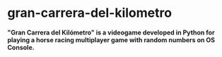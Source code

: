 # gran-carrera-del-kilometro
<b>"Gran Carrera del Kilómetro" is a videogame developed in Python for playing a horse racing multiplayer game with random numbers on OS Console.</b>
